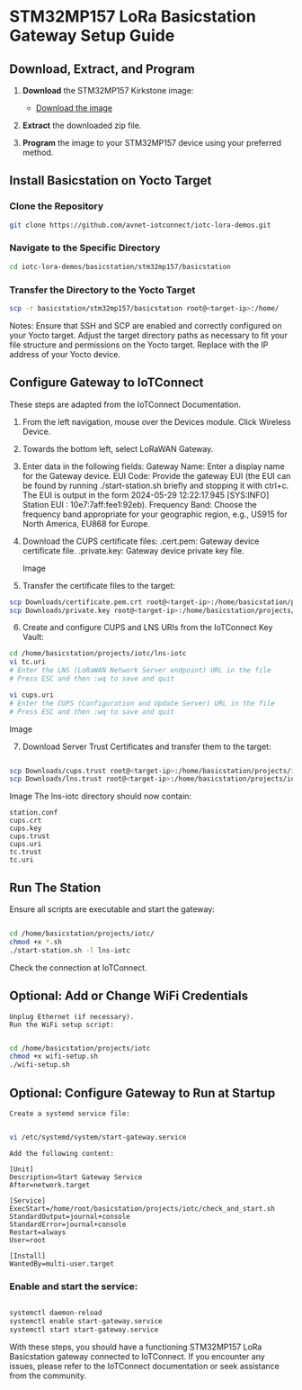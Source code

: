 # STM32MP157 LoRa Basicstation Gateway Setup Guide

## Download, Extract, and Program

1. **Download** the STM32MP157 Kirkstone image:
   - [Download the image](https://saleshosted.z13.web.core.windows.net/quickstart/yocto/lorabasics/stm32mp157-kirkstone-05282024.zip)

2. **Extract** the downloaded zip file.

3. **Program** the image to your STM32MP157 device using your preferred method.

## Install Basicstation on Yocto Target

### Clone the Repository

```bash
git clone https://github.com/avnet-iotconnect/iotc-lora-demos.git
```
### Navigate to the Specific Directory

```bash
cd iotc-lora-demos/basicstation/stm32mp157/basicstation
```

### Transfer the Directory to the Yocto Target

```bash
scp -r basicstation/stm32mp157/basicstation root@<target-ip>:/home/
```
Notes:
    Ensure that SSH and SCP are enabled and correctly configured on your Yocto target.
    Adjust the target directory paths as necessary to fit your file structure and permissions on the Yocto target.
    Replace <target-ip> with the IP address of your Yocto device.

## Configure Gateway to IoTConnect

These steps are adapted from the IoTConnect Documentation.

1) From the left navigation, mouse over the Devices module. Click Wireless Device.
2) Towards the bottom left, select LoRaWAN Gateway.
3) Enter data in the following fields:
        Gateway Name: Enter a display name for the Gateway device.
        EUI Code: Provide the gateway EUI (the EUI can be found by running ./start-station.sh briefly and stopping it with ctrl+c. The EUI is output in the form 2024-05-29 12:22:17.945 [SYS:INFO] Station EUI : 10e7:7aff:fee1:92eb).
        Frequency Band: Choose the frequency band appropriate for your geographic region, e.g., US915 for North America, EU868 for Europe.
4) Download the CUPS certificate files:
        <gateway id>.cert.pem: Gateway device certificate file.
        <gateway id>.private.key: Gateway device private key file.

    Image

5) Transfer the certificate files to the target:

``` bash
scp Downloads/certificate.pem.crt root@<target-ip>:/home/basicstation/projects/iotc/lns-iotc/cups.crt
scp Downloads/private.key root@<target-ip>:/home/basicstation/projects/iotc/lns-iotc/cups.key
```

6) Create and configure CUPS and LNS URIs from the IoTConnect Key Vault:

``` bash
cd /home/basicstation/projects/iotc/lns-iotc
vi tc.uri
# Enter the LNS (LoRaWAN Network Server endpoint) URL in the file
# Press ESC and then :wq to save and quit

vi cups.uri
# Enter the CUPS (Configuration and Update Server) URL in the file
# Press ESC and then :wq to save and quit
```

Image

7) Download Server Trust Certificates and transfer them to the target:

``` bash

scp Downloads/cups.trust root@<target-ip>:/home/basicstation/projects/iotc/lns-iotc/cups.trust
scp Downloads/lns.trust root@<target-ip>:/home/basicstation/projects/iotc/lns-iotc/tc.trust
```
Image
The lns-iotc directory should now contain:

    station.conf
    cups.crt
    cups.key
    cups.trust
    cups.uri
    tc.trust
    tc.uri
    
## Run The Station

Ensure all scripts are executable and start the gateway:

```bash

cd /home/basicstation/projects/iotc/
chmod +x *.sh
./start-station.sh -l lns-iotc
```
Check the connection at IoTConnect.

## Optional: Add or Change WiFi Credentials

    Unplug Ethernet (if necessary).
    Run the WiFi setup script:

```bash

cd /home/basicstation/projects/iotc
chmod +x wifi-setup.sh
./wifi-setup.sh
```

## Optional: Configure Gateway to Run at Startup

    Create a systemd service file:

``` bash

vi /etc/systemd/system/start-gateway.service
```
    Add the following content:

```
[Unit]
Description=Start Gateway Service
After=network.target

[Service]
ExecStart=/home/root/basicstation/projects/iotc/check_and_start.sh
StandardOutput=journal+console
StandardError=journal+console
Restart=always
User=root

[Install]
WantedBy=multi-user.target
```

###    Enable and start the service:

``` bash

systemctl daemon-reload
systemctl enable start-gateway.service
systemctl start start-gateway.service
```

With these steps, you should have a functioning STM32MP157 LoRa Basicstation gateway connected to IoTConnect. If you encounter any issues, please refer to the IoTConnect documentation or seek assistance from the community.
